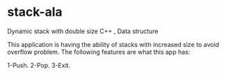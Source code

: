 # stack-ala
Dynamic stack with double size C++ , Data structure

This application is having the ability of stacks with increased size to avoid overflow problem. The following features are what this app has:

1-Push.
2-Pop.
3-Exit.
